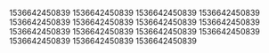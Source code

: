 1536642450839
1536642450839
1536642450839
1536642450839
1536642450839
1536642450839
1536642450839
1536642450839
1536642450839
1536642450839
1536642450839
1536642450839
1536642450839
1536642450839
1536642450839